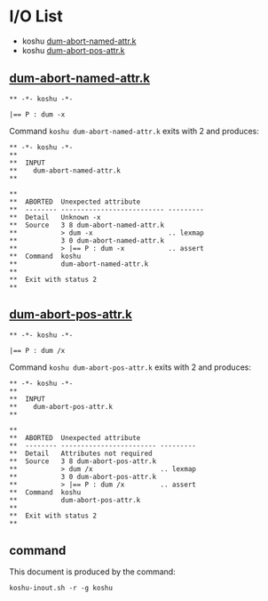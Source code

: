 # I/O List

- koshu [dum-abort-named-attr.k](#dum-abort-named-attrk)
- koshu [dum-abort-pos-attr.k](#dum-abort-pos-attrk)



## [dum-abort-named-attr.k](dum-abort-named-attr.k)

```
** -*- koshu -*-

|== P : dum -x
```

Command `koshu dum-abort-named-attr.k` exits with 2 and produces:

```
** -*- koshu -*-
**
**  INPUT
**    dum-abort-named-attr.k
**

**
**  ABORTED  Unexpected attribute
**  -------- -------------------------- ---------
**  Detail   Unknown -x
**  Source   3 8 dum-abort-named-attr.k
**           > dum -x                   .. lexmap
**           3 0 dum-abort-named-attr.k
**           > |== P : dum -x           .. assert
**  Command  koshu
**           dum-abort-named-attr.k
**
**  Exit with status 2
**
```



## [dum-abort-pos-attr.k](dum-abort-pos-attr.k)

```
** -*- koshu -*-

|== P : dum /x
```

Command `koshu dum-abort-pos-attr.k` exits with 2 and produces:

```
** -*- koshu -*-
**
**  INPUT
**    dum-abort-pos-attr.k
**

**
**  ABORTED  Unexpected attribute
**  -------- ------------------------ ---------
**  Detail   Attributes not required
**  Source   3 8 dum-abort-pos-attr.k
**           > dum /x                 .. lexmap
**           3 0 dum-abort-pos-attr.k
**           > |== P : dum /x         .. assert
**  Command  koshu
**           dum-abort-pos-attr.k
**
**  Exit with status 2
**
```



## command

This document is produced by the command:

```
koshu-inout.sh -r -g koshu
```
